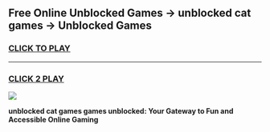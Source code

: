 
## Free Online Unblocked Games → unblocked cat games → Unblocked Games
<h3>
<a href="https://premium.freeplayer.one?title=unblocked_cat_games&ref=21F">CLICK TO PLAY</a></h3>
<hr>

<h3>
<a href="https://premium.freeplayer.one?title=unblocked_cat_games&ref=21F">CLICK 2 PLAY</a>
  
</h3>

<a href="https://premium.freeplayer.one?title=unblocked_cat_games&ref=21F/"><img src="https://clearcache.store/games.png"></a>


**unblocked cat games games unblocked: Your Gateway to Fun and Accessible Online Gaming**
